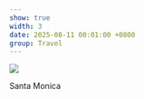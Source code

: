 ```yaml
---
show: true
width: 3
date: 2025-08-11 00:01:00 +0800
group: Travel
---
```

<div>
<img src="{{ 'assets/images/etc/meow3.jpg' | relative_url }}" class="img-fluid rounded-xl" >
  <div class="card-body">
    <p class="card-text">
      Santa Monica
    </p>
  </div>
</div>